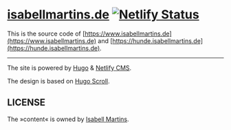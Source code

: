 # [isabellmartins.de](https://www.isabellmartins.de) [![Netlify Status](https://api.netlify.com/api/v1/badges/e1ec10f4-d790-4299-b9d4-e8a14917fbe6/deploy-status)](https://app.netlify.com/sites/dreamy-einstein-14578e/deploys)

This is the source code of [https://www.isabellmartins.de](https://www.isabellmartins.de) and [https://hunde.isabellmartins.de](https://hunde.isabellmartins.de).

-----

The site is powered by [Hugo](https://gohugo.io/) & [Netlify CMS](https://www.netlifycms.org/).

The design is based on [Hugo Scroll](https://themes.gohugo.io/hugo-scroll/).

## LICENSE

The »content« is owned by [Isabell Martins](https://www.isabellmartins.de).
